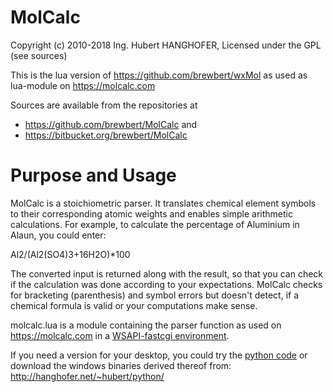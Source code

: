 MolCalc
=======

Copyright (c) 2010-2018 Ing. Hubert HANGHOFER,
Licensed under the GPL (see sources)

This is the lua version of <https://github.com/brewbert/wxMol> as
used as lua-module on <https://molcalc.com>

Sources are available from the repositories at

*   <https://github.com/brewbert/MolCalc> and
*   <https://bitbucket.org/brewbert/MolCalc>

Purpose and Usage
=================

MolCalc is a stoichiometric parser. It translates chemical element
symbols to their corresponding atomic weights and enables simple
arithmetic calculations. For example, to calculate the percentage
of Aluminium in Alaun, you could enter:

Al2/(Al2(SO4)3+16H2O)*100

The converted input is returned along with the result, so that
you can check if the calculation was done according to your
expectations. MolCalc checks for bracketing (parenthesis) and
symbol errors but doesn't detect, if a chemical formula is
valid or your computations make sense.

molcalc.lua is a module containing the parser function as used
on <https://molcalc.com> in a [WSAPI-fastcgi environment](https://keplerproject.github.io/wsapi/index.html).

If you need a version for your desktop, you could try
the [python code](https://github.com/brewbert/wxMol)
or download the windows binaries derived thereof from:
<http://hanghofer.net/~hubert/python/>
